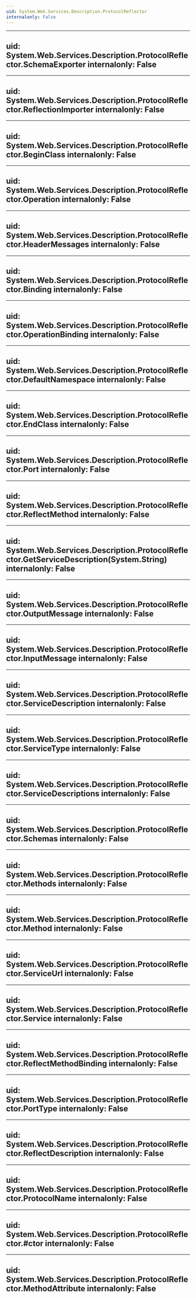 ```yaml
---
uid: System.Web.Services.Description.ProtocolReflector
internalonly: False
---
```


---
uid: System.Web.Services.Description.ProtocolReflector.SchemaExporter
internalonly: False
---

---
uid: System.Web.Services.Description.ProtocolReflector.ReflectionImporter
internalonly: False
---

---
uid: System.Web.Services.Description.ProtocolReflector.BeginClass
internalonly: False
---

---
uid: System.Web.Services.Description.ProtocolReflector.Operation
internalonly: False
---

---
uid: System.Web.Services.Description.ProtocolReflector.HeaderMessages
internalonly: False
---

---
uid: System.Web.Services.Description.ProtocolReflector.Binding
internalonly: False
---

---
uid: System.Web.Services.Description.ProtocolReflector.OperationBinding
internalonly: False
---

---
uid: System.Web.Services.Description.ProtocolReflector.DefaultNamespace
internalonly: False
---

---
uid: System.Web.Services.Description.ProtocolReflector.EndClass
internalonly: False
---

---
uid: System.Web.Services.Description.ProtocolReflector.Port
internalonly: False
---

---
uid: System.Web.Services.Description.ProtocolReflector.ReflectMethod
internalonly: False
---

---
uid: System.Web.Services.Description.ProtocolReflector.GetServiceDescription(System.String)
internalonly: False
---

---
uid: System.Web.Services.Description.ProtocolReflector.OutputMessage
internalonly: False
---

---
uid: System.Web.Services.Description.ProtocolReflector.InputMessage
internalonly: False
---

---
uid: System.Web.Services.Description.ProtocolReflector.ServiceDescription
internalonly: False
---

---
uid: System.Web.Services.Description.ProtocolReflector.ServiceType
internalonly: False
---

---
uid: System.Web.Services.Description.ProtocolReflector.ServiceDescriptions
internalonly: False
---

---
uid: System.Web.Services.Description.ProtocolReflector.Schemas
internalonly: False
---

---
uid: System.Web.Services.Description.ProtocolReflector.Methods
internalonly: False
---

---
uid: System.Web.Services.Description.ProtocolReflector.Method
internalonly: False
---

---
uid: System.Web.Services.Description.ProtocolReflector.ServiceUrl
internalonly: False
---

---
uid: System.Web.Services.Description.ProtocolReflector.Service
internalonly: False
---

---
uid: System.Web.Services.Description.ProtocolReflector.ReflectMethodBinding
internalonly: False
---

---
uid: System.Web.Services.Description.ProtocolReflector.PortType
internalonly: False
---

---
uid: System.Web.Services.Description.ProtocolReflector.ReflectDescription
internalonly: False
---

---
uid: System.Web.Services.Description.ProtocolReflector.ProtocolName
internalonly: False
---

---
uid: System.Web.Services.Description.ProtocolReflector.#ctor
internalonly: False
---

---
uid: System.Web.Services.Description.ProtocolReflector.MethodAttribute
internalonly: False
---
